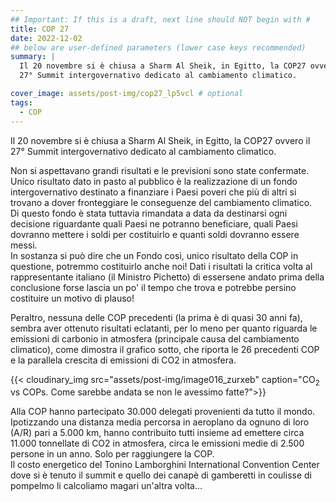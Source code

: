 ```yaml
---
## Important: If this is a draft, next line should NOT begin with #
title: COP 27
date: 2022-12-02
## below are user-defined parameters (lower case keys recommended)
summary: |
  Il 20 novembre si è chiusa a Sharm Al Sheik, in Egitto, la COP27 ovvero il
  27° Summit intergovernativo dedicato al cambiamento climatico. 

cover_image: assets/post-img/cop27_lp5vcl # optional
tags:
  - COP
---
```


Il 20 novembre si è chiusa a Sharm Al Sheik, in Egitto, la COP27 ovvero il
27° Summit intergovernativo dedicato al cambiamento climatico. 

Non si aspettavano grandi risultati e le previsioni sono state confermate.  
Unico risultato dato in pasto al pubblico è la realizzazione di un fondo
intergovernativo destinato a finanziare i Paesi poveri che più di altri
si trovano a dover fronteggiare le conseguenze del cambiamento
climatico.  
Di questo fondo è stata tuttavia rimandata a data da
destinarsi ogni decisione riguardante quali Paesi ne potranno
beneficiare, quali Paesi dovranno mettere i soldi per costituirlo e
quanti soldi dovranno essere messi.  
In sostanza si può dire che un Fondo
così, unico risultato della COP in questione, potremmo costituirlo anche
noi! Dati i risultati la critica volta al rappresentante italiano (il
Ministro Pichetto) di essersene andato prima della conclusione forse
lascia un po' il tempo che trova e potrebbe persino costituire un motivo
di plauso!

Peraltro, nessuna delle COP precedenti (la prima è di quasi 30 anni fa),
sembra aver ottenuto risultati eclatanti, per lo meno per quanto
riguarda le emissioni di carbonio in atmosfera (principale causa del
cambiamento climatico), come dimostra il grafico sotto, che riporta le
26 precedenti COP e la parallela crescita di emissioni di CO2 in
atmosfera.

{{< cloudinary_img src="assets/post-img/image016_zurxeb" caption="CO<sub>2</sub> vs COPs. Come sarebbe andata se non le avessimo fatte?">}}


Alla COP hanno partecipato 30.000 delegati provenienti da tutto il
mondo. Ipotizzando una distanza media percorsa in aeroplano da ognuno di
loro (A/R) pari a 5.000 km, hanno contribuito tutti insieme ad emettere
circa 11.000 tonnellate di CO2 in atmosfera, circa le emissioni medie di
2.500 persone in un anno. Solo per raggiungere la COP.  
Il costo
energetico del Tonino Lamborghini International Convention Center dove
si è tenuto il summit e quello dei canapè di gamberetti in coulisse di
pompelmo li calcoliamo magari un'altra volta...

<!--
  created 2022-12-02 12:51:39.492131 +0100 CET m=+0.037111085
-->